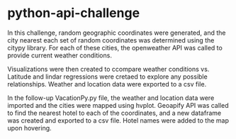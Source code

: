 # python-api-challenge
In this challenge, random geographic coordinates were generated, and the city nearest each set of random coordinates was determined using the citypy library.  For each of these cities, the openweather API was called to provide current weather conditions.

Visualizations were then created to ccompare weather conditions vs. Latitude and lindar regressions were cretaed to explore any possible relationships.  Weather and location data were exported to a csv file.

In the follow-up VacationPy.py file, the weather and location data were imported and the cities were mapped using hvplot.  Geoapify API was called to find the nearest hotel to each of the coordinates, and a new dataframe was created and exported to a csv file. Hotel names were added to the map upon hovering.




